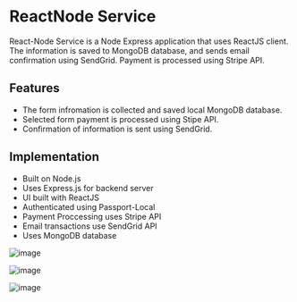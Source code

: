 # ReactNode Service
React-Node Service is a Node Express application that uses ReactJS client.  The information is saved to MongoDB database, and sends email confirmation using SendGrid.  Payment is processed using Stripe API.

## Features
- The form infromation is collected and saved local MongoDB database.
- Selected form payment is processed using Stipe API.
- Confirmation of information is sent using SendGrid.

## Implementation
- Built on Node.js
- Uses Express.js for backend server
- UI built with ReactJS
- Authenticated using Passport-Local
- Payment Proccessing uses Stripe API
- Email transactions use SendGrid API
- Uses MongoDB database

![image](https://user-images.githubusercontent.com/20021751/62429552-d67ef300-b6c4-11e9-843e-56119303f8e6.png)

![image](https://user-images.githubusercontent.com/20021751/62164765-e1efaa00-b2d1-11e9-8314-47dcd8cedef8.png)

![image](https://user-images.githubusercontent.com/20021751/62164900-12cfdf00-b2d2-11e9-95a7-6a7ad0b6cd0e.png)
